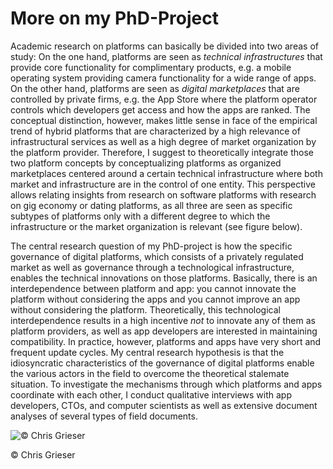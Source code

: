 # More on my PhD-Project

Academic research on platforms can basically be divided into two areas of study: On the one hand, platforms are seen as *technical infrastructures* that provide core functionality for complimentary products, e.g. a mobile operating system providing camera functionality for a wide range of apps. On the other hand, platforms are seen as *digital marketplaces* that are controlled by private firms, e.g. the App Store where the platform operator controls which developers get access and how the apps are ranked. The conceptual distinction, however, makes little sense in face of the empirical trend of hybrid platforms that are characterized by a high relevance of infrastructural services as well as a high degree of market organization by the platform provider. Therefore, I suggest to theoretically integrate those two platform concepts by conceptualizing platforms as organized marketplaces centered around a certain technical infrastructure where both market and infrastructure are in the control of one entity. This perspective allows relating insights from research on software platforms with research on gig economy or dating platforms, as all three are seen as specific subtypes of platforms only with a different degree to which the infrastructure or the market organization is relevant (see figure below).

The central research question of my PhD-project is how the specific governance of digital platforms, which consists of a privately regulated market as well as governance through a technological infrastructure, enables the technical innovations on those platforms. Basically, there is an interdependence between platform and app: you cannot innovate the platform without considering the apps and you cannot improve an app without considering the platform. Theoretically, this technological interdependence results in a high incentive *not* to innovate any of them as platform providers, as well as app developers are interested in maintaining compatibility. In practice, however, platforms and apps have very short and frequent update cycles. My central research hypothesis is that the idiosyncratic characteristics of the governance of digital platforms enable the various actors in the field to overcome the theoretical stalemate situation. To investigate the mechanisms through which platforms and apps coordinate with each other, I conduct qualitative interviews with app developers, CTOs, and computer scientists as well as extensive document analyses of several types of field documents.

![© Chris Grieser](More%20on%20my%20PhD-Project%20443a549d38654113a5a756c9b914ce84/Graph_Combined_platform_concept.png)

© Chris Grieser
